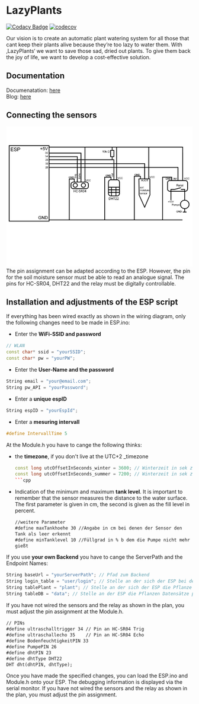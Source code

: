# LazyPlants
[![Codacy Badge](https://api.codacy.com/project/badge/Grade/e1dc68a8ab224306aff76362d67d6b62)](https://app.codacy.com/gh/jdk-21/lazyplants?utm_source=github.com&utm_medium=referral&utm_content=jdk-21/lazyplants&utm_campaign=Badge_Grade_Settings)
[![codecov](https://codecov.io/gh/jdk-21/lazyplants/branch/master/graph/badge.svg?token=U44AHOMHCS)](https://codecov.io/gh/jdk-21/lazyplants)

Our vision is to create an automatic plant watering system for all those that cant keep their plants alive because they’re too lazy to water them. With ‚LazyPlants‘ we want to save those sad, dried out plants. To give them back the joy of life, we want to develop a cost-effective solution.

## Documentation
Documenatation: [here](https://github.com/Kokoloris19097/LazyPlants.dokumentation) \
Blog: [here](https://lazysmartplants.wordpress.com/)

## Connecting the sensors
![](https://github.com/Kokoloris19097/LazyPlants.dokumentation/blob/c4ca5e9a913b361307ece8c8a2346931e1663eb6/assets/Schaltplan.jpg) \
The pin assignment can be adapted according to the ESP. However, the pin for the soil moisture sensor must be able to read an analogue signal. The pins for HC-SR04, DHT22 and the relay must be digitally controllable.

## Installation and adjustments of the ESP script
If everything has been wired exactly as shown in the wiring diagram, only the following changes need to be made in ESP.ino:
-   Enter the **WiFi-SSID and password**
  ```cpp
  // WLAN
  const char* ssid = "yourSSID";
  const char* pw = "yourPW";
  ```
  -  Enter the **User-Name and the password**
  ```cpp
  String email = "your@email.com";
  String pw_API = "yourPassword";
  ```
  -  Enter a **unique espID** 
  ```cpp
  String espID = "yourEspId";
  ```
   -  Enter a **mesuring intervall**
   ```cpp
   #define IntervallTime 5
   ```
At the Module.h you have to cange the following thinks:
- the **timezone**, if you don't live at the UTC+2 _timezone
  ```cpp
  const long utcOffsetInSeconds_winter = 3600; // Winterzeit in sek zur UTC Zeit
  const long utcOffsetInSeconds_summer = 7200; // Winterzeit in sek zur UTC Zei
  ```cpp
- Indication of the minimum and maximum **tank level**. It is important to remember that the sensor measures the distance to the water surface. The first parameter is given in cm, the second is given as the fill level in percent.
  ```
  //weitere Parameter
  #define maxTankhoehe 30 //Angabe in cm bei denen der Sensor den Tank als leer erkennt
  #define minTanklevel 10 //Füllgrad in % b dem die Pumpe nicht mehr gießt
  ```

If you use **your own Backend** you have to cange the ServerPath and the Endpoint Names:

```cpp
String baseUrl = "yourServerPath"; // Pfad zum Backend
String login_table = "user/login"; // Stelle an der sich der ESP bei der API einloggen muss
String tablePlant = "plant"; // Stelle an der sich der ESP die Pflanze holen kann
String tableDB = "data"; // Stelle an der ESP die Pflanzen Datensätze posten soll
```

If you have not wired the sensors and the relay as shown in the plan, you must adjust the pin assignment at the Module.h.
```
// PINs
#define ultraschalltrigger 34 // Pin an HC-SR04 Trig
#define ultraschallecho 35    // Pin an HC-SR04 Echo
#define BodenfeuchtigkeitPIN 33
#define PumpePIN 26
#define dhtPIN 23
#define dhtType DHT22
DHT dht(dhtPIN, dhtType);
```


Once you have made the specified changes, you can load the ESP.ino and Module.h onto your ESP. The debugging information is displayed via the serial monitor.
If you have not wired the sensors and the relay as shown in the plan, you must adjust the pin assignment.
